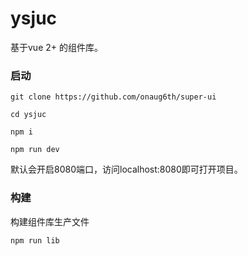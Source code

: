 # ysjuc

基于vue 2+ 的组件库。


### 启动

```
git clone https://github.com/onaug6th/super-ui

cd ysjuc

npm i 

npm run dev
```
默认会开启8080端口，访问localhost:8080即可打开项目。

### 构建

构建组件库生产文件
```
npm run lib
```